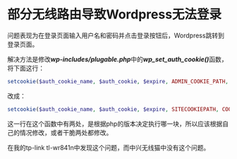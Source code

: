 # 部分无线路由导致Wordpress无法登录

问题表现为在登录页面输入用户名和密码并点击登录按钮后，Wordpress跳转到登录页面。

解决方法是修改<strong><em>wp-includes/plugable.php</em></strong>中的<strong><em>wp_set_auth_cookie()</em></strong>函数，将下面这行：

```php
setcookie($auth_cookie_name, $auth_cookie, $expire, ADMIN_COOKIE_PATH, COOKIE_DOMAIN, $secure, true);
```

改成：

```php
setcookie($auth_cookie_name, $auth_cookie, $expire, SITECOOKIEPATH, COOKIE_DOMAIN, $secure, true);
```

这一行在这个函数中有两处，是根据php的版本决定执行哪一块，所以应该根据自己的情况修改，或者干脆两处都修改。

在我的tp-link tl-wr841n中发现这个问题，而中兴无线猫中没有这个问题。


